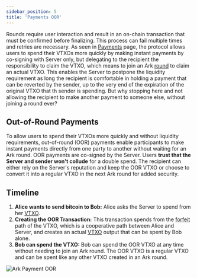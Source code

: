 ```yaml
---
sidebar_position: 5
title: 'Payments OOR'
---
```


Rounds require user interaction and result in an on-chain transaction that must be confirmed before finalizing. This process can fail multiple times and retries are necessary. As seen in [Payments](./payments.md) page, the protocol allows users to spend their VTXOs more quickly by making instant payments by co-signing with Server only, but delegating to the recipient the responsibility to claim the VTXO, which means to join an Ark [round](./concepts.md#rounds) to claim an actual VTXO. This enables the Server to postpone the liquidity requirement as long the recipient is comfortable in holding a payment that can be reverted by the sender, up to the very end of the expiration of the original VTXO that th sender is spending.
But why stopping here and not allowing the recipient to make another payment to someone else, without joining a round ever?

## Out-of-Round Payments

To allow users to spend their VTXOs more quickly and without liquidity requirements, out-of-round (OOR) payments enable participants to make instant payments directly from one party to another without waiting for an Ark round.
OOR payments are co-signed by the Server. Users **trust that the Server and sender won't collude** for a double spend. The recipient can either rely on the Server's reputation and keep the OOR VTXO or choose to convert it into a regular VTXO in the next Ark round for added security.

## Timeline

1. **Alice wants to send bitcoin to Bob:** Alice asks the Server to spend from her [VTXO](./concepts.md#vtxo).
2. **Creating the OOR Transaction:** This transaction spends from the [forfeit](./concepts.md#forfeit-transaction) path of the VTXO, which is a cooperative path between Alice and Server, and creates an actual [VTXO](./concepts.md#vtxo) output that can be spent by Bob alone.
3. **Bob can spend the VTXO:** Bob can spend the OOR VTXO at any time without needing to join an Ark round. The OOR VTXO is a regular VTXO and can be spent like any other VTXO created in an Ark round.

![Ark Payment OOR](/img/OOR.png)
